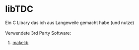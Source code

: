 # libTDC
Ein C Libary das ich aus Langeweile gemacht habe (und nutze)
<br>
<br>
Verwendete 3rd Party Software:
<ol>
  <li><a href="https://github.com/Platin-Developmentstudios/makelib">makelib</a></li>
</ol>

